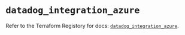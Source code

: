 # `datadog_integration_azure`

Refer to the Terraform Registory for docs: [`datadog_integration_azure`](https://registry.terraform.io/providers/datadog/datadog/3.32.0/docs/resources/integration_azure).
